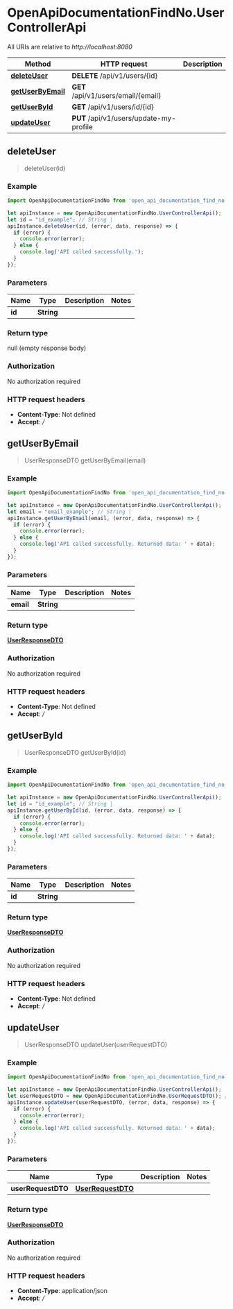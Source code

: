 # OpenApiDocumentationFindNo.UserControllerApi

All URIs are relative to *http://localhost:8080*

Method | HTTP request | Description
------------- | ------------- | -------------
[**deleteUser**](UserControllerApi.md#deleteUser) | **DELETE** /api/v1/users/{id} | 
[**getUserByEmail**](UserControllerApi.md#getUserByEmail) | **GET** /api/v1/users/email/{email} | 
[**getUserById**](UserControllerApi.md#getUserById) | **GET** /api/v1/users/id/{id} | 
[**updateUser**](UserControllerApi.md#updateUser) | **PUT** /api/v1/users/update-my-profile | 



## deleteUser

> deleteUser(id)



### Example

```javascript
import OpenApiDocumentationFindNo from 'open_api_documentation_find_no';

let apiInstance = new OpenApiDocumentationFindNo.UserControllerApi();
let id = "id_example"; // String | 
apiInstance.deleteUser(id, (error, data, response) => {
  if (error) {
    console.error(error);
  } else {
    console.log('API called successfully.');
  }
});
```

### Parameters


Name | Type | Description  | Notes
------------- | ------------- | ------------- | -------------
 **id** | **String**|  | 

### Return type

null (empty response body)

### Authorization

No authorization required

### HTTP request headers

- **Content-Type**: Not defined
- **Accept**: */*


## getUserByEmail

> UserResponseDTO getUserByEmail(email)



### Example

```javascript
import OpenApiDocumentationFindNo from 'open_api_documentation_find_no';

let apiInstance = new OpenApiDocumentationFindNo.UserControllerApi();
let email = "email_example"; // String | 
apiInstance.getUserByEmail(email, (error, data, response) => {
  if (error) {
    console.error(error);
  } else {
    console.log('API called successfully. Returned data: ' + data);
  }
});
```

### Parameters


Name | Type | Description  | Notes
------------- | ------------- | ------------- | -------------
 **email** | **String**|  | 

### Return type

[**UserResponseDTO**](UserResponseDTO.md)

### Authorization

No authorization required

### HTTP request headers

- **Content-Type**: Not defined
- **Accept**: */*


## getUserById

> UserResponseDTO getUserById(id)



### Example

```javascript
import OpenApiDocumentationFindNo from 'open_api_documentation_find_no';

let apiInstance = new OpenApiDocumentationFindNo.UserControllerApi();
let id = "id_example"; // String | 
apiInstance.getUserById(id, (error, data, response) => {
  if (error) {
    console.error(error);
  } else {
    console.log('API called successfully. Returned data: ' + data);
  }
});
```

### Parameters


Name | Type | Description  | Notes
------------- | ------------- | ------------- | -------------
 **id** | **String**|  | 

### Return type

[**UserResponseDTO**](UserResponseDTO.md)

### Authorization

No authorization required

### HTTP request headers

- **Content-Type**: Not defined
- **Accept**: */*


## updateUser

> UserResponseDTO updateUser(userRequestDTO)



### Example

```javascript
import OpenApiDocumentationFindNo from 'open_api_documentation_find_no';

let apiInstance = new OpenApiDocumentationFindNo.UserControllerApi();
let userRequestDTO = new OpenApiDocumentationFindNo.UserRequestDTO(); // UserRequestDTO | 
apiInstance.updateUser(userRequestDTO, (error, data, response) => {
  if (error) {
    console.error(error);
  } else {
    console.log('API called successfully. Returned data: ' + data);
  }
});
```

### Parameters


Name | Type | Description  | Notes
------------- | ------------- | ------------- | -------------
 **userRequestDTO** | [**UserRequestDTO**](UserRequestDTO.md)|  | 

### Return type

[**UserResponseDTO**](UserResponseDTO.md)

### Authorization

No authorization required

### HTTP request headers

- **Content-Type**: application/json
- **Accept**: */*

